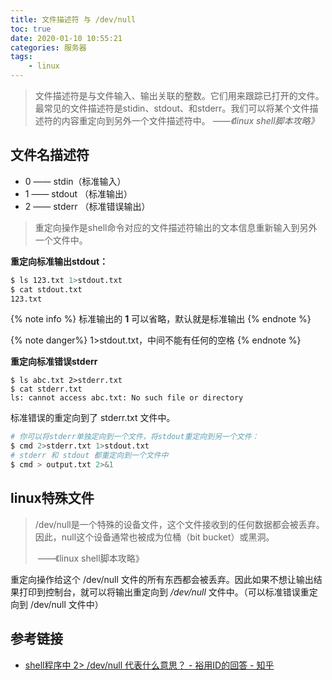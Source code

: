 ```yaml
---
title: 文件描述符 与 /dev/null
toc: true
date: 2020-01-10 10:55:21
categories: 服务器
tags:
    - linux
---
```


> 文件描述符是与文件输入、输出关联的整数。它们用来跟踪已打开的文件。最常见的文件描述符是stidin、stdout、和stderr。我们可以将某个文件描述符的内容重定向到另外一个文件描述符中。
>                                                                                         			——*《linux shell脚本攻略》*

<!-- more -->

## 文件名描述符

- 0 —— stdin（标准输入）
- 1 —— stdout （标准输出）
- 2 —— stderr （标准错误输出）

> 重定向操作是shell命令对应的文件描述符输出的文本信息重新输入到另外一个文件中。

**重定向标准输出stdout：**

```bash
$ ls 123.txt 1>stdout.txt
$ cat stdout.txt
123.txt
```

{% note info %}
标准输出的 **1** 可以省略，默认就是标准输出
{% endnote %}

{% note danger%}
1>stdout.txt，中间不能有任何的空格
{% endnote %}

**重定向标准错误stderr**

```shell
$ ls abc.txt 2>stderr.txt
$ cat stderr.txt
ls: cannot access abc.txt: No such file or directory
```

标准错误的重定向到了 stderr.txt 文件中。



```bash
# 你可以将stderr单独定向到一个文件，将stdout重定向到另一个文件：
$ cmd 2>stderr.txt 1>stdout.txt
# stderr 和 stdout 都重定向到一个文件中
$ cmd > output.txt 2>&1
```



## linux特殊文件

> /dev/null是一个特殊的设备文件，这个文件接收到的任何数据都会被丢弃。因此，null这个设备通常也被成为位桶（bit bucket）或黑洞。
>
> ​															——《linux shell脚本攻略》

重定向操作给这个 /dev/null 文件的所有东西都会被丢弃。因此如果不想让输出结果打印到控制台，就可以将输出重定向到 */dev/null* 文件中。（可以标准错误重定向到 /dev/null 文件中）

## 参考链接

- [shell程序中 2> /dev/null 代表什么意思？ - 裕用ID的回答 - 知乎](https://www.zhihu.com/question/53295083/answer/135258024)